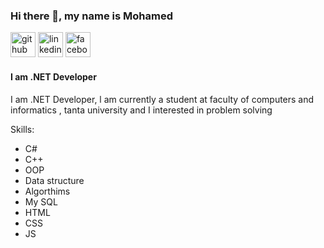 ### Hi there 👋, my name is Mohamed
[<img src='https://cdn.jsdelivr.net/npm/simple-icons@3.0.1/icons/github.svg' alt='github' height='40'>](https://github.com/https://github.com/MOHAMED22SHOSHA)  [<img src='https://cdn.jsdelivr.net/npm/simple-icons@3.0.1/icons/linkedin.svg' alt='linkedin' height='40'>](https://www.linkedin.com/in/mohamed-shosha-994803273/)  [<img src='https://cdn.jsdelivr.net/npm/simple-icons@3.0.1/icons/facebook.svg' alt='facebook' height='40'>](https://www.facebook.com/mo.shosha.7)  
#### I am .NET  Developer


I am .NET  Developer, l am currently a student at faculty of computers and informatics , tanta university and I interested in problem solving

Skills: 
* C# 
* C++ 
* OOP 
* Data structure
* Algorthims
* My SQL
* HTML
* CSS
* JS






